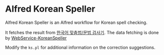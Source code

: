 Alfred Korean Speller
====================

Alfred Korean Speller is an Alfred workflow for Korean spell checking.

It fetches the result from [한국어 맞춤법/문법 검사기](http://speller.cs.pusan.ac.kr/).
The data fetching is done by [WebService-KoreanSpeller](https://github.com/aero/WebService-KoreanSpeller)

Modify the `ks.pl` for additional information on the correction suggestions.
